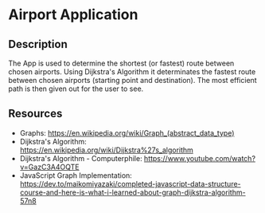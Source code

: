 # Airport Application

## Description
The App is used to determine the shortest (or fastest) route between chosen airports. Using Dijkstra's Algorithm it determinates the fastest route between chosen airports (starting point and destination). The most efficient path is then given out for the user to see.

## Resources

- Graphs: https://en.wikipedia.org/wiki/Graph_(abstract_data_type)
- Dijkstra's Algorithm: https://en.wikipedia.org/wiki/Dijkstra%27s_algorithm
- Dijkstra's Algorithm - Computerphile: https://www.youtube.com/watch?v=GazC3A4OQTE
- JavaScript Graph Implementation: https://dev.to/maikomiyazaki/completed-javascript-data-structure-course-and-here-is-what-i-learned-about-graph-dijkstra-algorithm-57n8
